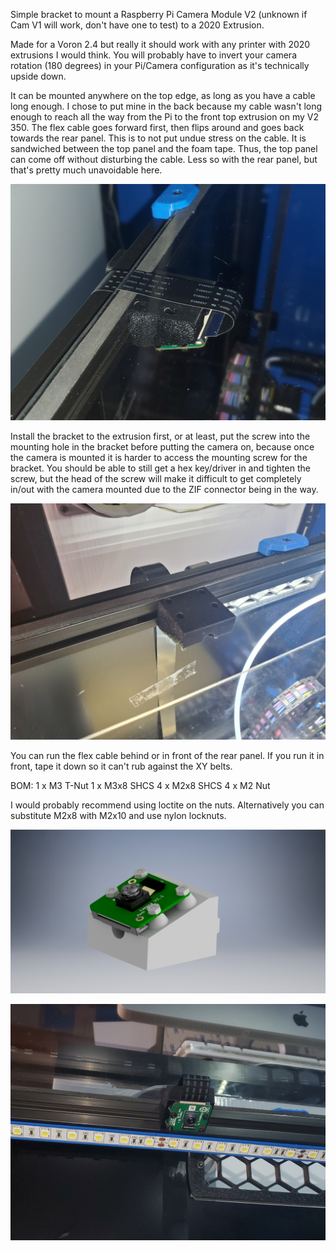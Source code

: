 Simple bracket to mount a Raspberry Pi Camera Module V2 (unknown if Cam V1 will work, don't have one to test) to a 2020 Extrusion.

Made for a Voron 2.4 but really it should work with any printer with 2020 extrusions I would think.  You will probably have to invert your camera rotation (180 degrees) in your Pi/Camera configuration as it's technically upside down.  

It can be mounted anywhere on the top edge, as long as you have a cable long enough.  I chose to put mine in the back because my cable wasn't long enough to reach all the way from the Pi to the front top extrusion on my V2 350.  The flex cable goes forward first, then flips around and goes back towards the rear panel.  This is to not put undue stress on the cable.  It is sandwiched between the top panel and the foam tape. Thus, the top panel can come off without disturbing the cable.  Less so with the rear panel, but that's pretty much unavoidable here.

![alt text](https://github.com/BladeScraper-Designs/VoronUsers/blob/master/printer_mods/BladeScraper-Designs/2020_PiCamV2_Mount/img/top.jpg?raw=true)

Install the bracket to the extrusion first, or at least, put the screw into the mounting hole in the bracket before putting the camera on, because once the camera is mounted it is harder to access the mounting screw for the bracket.  You should be able to still get a hex key/driver in and tighten the screw, but the head of the screw will make it difficult to get completely in/out with the camera mounted due to the ZIF connector being in the way.

![alt text](https://github.com/BladeScraper-Designs/VoronUsers/blob/master/printer_mods/BladeScraper-Designs/2020_PiCamV2_Mount/img/bracket.jpg?raw=true)


You can run the flex cable behind or in front of the rear panel.  If you run it in front, tape it down so it can't rub against the XY belts.  

BOM:
1 x M3 T-Nut 
1 x M3x8 SHCS
4 x M2x8 SHCS
4 x M2 Nut

I would probably recommend using loctite on the nuts.  Alternatively you can substitute M2x8 with M2x10 and use nylon locknuts.

![alt text](https://github.com/BladeScraper-Designs/VoronUsers/blob/master/printer_mods/BladeScraper-Designs/2020_PiCamV2_Mount/img/PiCam2_Assembly.png?raw=true)


![alt text](https://github.com/BladeScraper-Designs/VoronUsers/blob/master/printer_mods/BladeScraper-Designs/2020_PiCamV2_Mount/img/bottom.jpg?raw=true)
